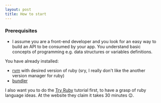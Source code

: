```yaml
---
layout: post
title: How to start
---
```


### Prerequisites

- I assume you are a front-end developer and you look for an easy way to build an API to be consumed by your app. You understand basic concepts of programming e.g. data structures or variables definitions.

You have already installed:
- [rvm](https://rvm.io/) with desired version of ruby (sry, I really don't like the another version manager for ruby)
- [bundler](https://bundler.io/)

I also want you to do the [Try Ruby](https://ruby.github.io/TryRuby/) tutorial first, to have a grasp of ruby language ideas. At the website they claim it takes 30 minutes 😉.
